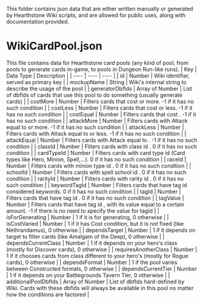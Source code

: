 This folder contains json data that are either written manually or generated by Hearthstone Wiki scripts, and are allowed for public uses, along with documentation provided.
# WikiCardPool.json
This file contains data for Hearthstone card pools (any kind of pool, from pools to generate cards in-game, to pools in Dungeon Run-like runs).
| Key | Data Type | Description |
| ---- | ---- | ---- |
| id | Number | Wiki identifier, served as primary key |
| mockupName | String | Wiki's internal string to describe the usage of the pool |
| generatorDbfIds | Array of Number | List of dbfIds of cards that use this pool to do something (usually generate cards) |
| costMore | Number | Filters cards that cost <value> or more. -1 if it has no such condition |
| costLess | Number | Filters cards that cost <value> or less. -1 if it has no such condition |
| costEqual | Number | Filters cards that cost <value>. -1 if it has no such condition |
| attackMore | Number | Filters cards with Attack equal to <value> or more. -1 if it has no such condition |
| attackLess | Number | Filters cards with Attack equal to <value> or less. -1 if it has no such condition |
| attackEqual | Number | Filters cards with Attack equal to <value>. -1 if it has no such condition |
| classId | Number | Filters cards with class id <value>. 0 if it has no such condition |
| cardTypeId | Number | Filters cards with card type id <value> (Card types like Hero, Minion, Spell,...). 0 if it has no such condition |
| raceId | Number | Filters cards with minion type id <value>. 0 if it has no such condition |
| schoolId | Number | Filters cards with spell school id <value>. 0 if it has no such condition |
| rarityId | Number | Filters cards with rarity id <value>. 0 if it has no such condition |
| keywordTagId | Number | Filters cards that have tag id <value> considered keywords. 0 if it has no such condition |
| tagId | Number | Filters cards that have tag id <value>. 0 if it has no such condition |
| tagValue | Number | Filters cards that have tag id <tagId>, with its value equal to a certain amount. -1 if there is no need to specify the value for tagId |
| isForGenerating | Number | 1 if it is for generating, 0 otherwise |
| isCostVaried | Number | 1 if it has Cost condition, but it is not fixed (like Nethrandamus), 0 otherwise |
| dependsTarget | Number | 1 if it depends on target to filter cards (like Amalgam of the Deep), 0 otherwise |
| dependsCurrentClass | Number | 1 if it depends on your hero's class (mostly for Discover cards), 0 otherwise |
| requiresAnotherClass | Number | 1 if it chooses cards from class different to your hero's (mostly for Rogue cards), 0 otherwise |
| dependsFormat | Number | 1 if the pool varies between Constructed formats, 0 otherwise |
| dependsCurrentTier | Number | 1 if it depends on your Battlegrounds Tavern Tier, 0 otherwise |
| additionalPoolDbfIds | Array of Number | List of dbfIds hard-defined by Wiki. Cards with these dbfIds will always be available in this pool no matter how the conditions are factored |